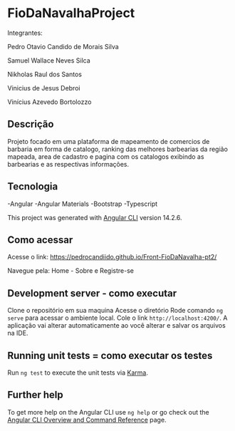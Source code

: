 # FioDaNavalhaProject
Integrantes:

Pedro Otavio Candido de Morais Silva

Samuel Wallace Neves Silca 

Nikholas Raul dos Santos

Vinicius de Jesus Debroi

Vinícius Azevedo Bortolozzo

## Descrição

Projeto focado em uma plataforma de mapeamento de comercios de barbaria em forma de catalogo, ranking das melhores barbearias da região mapeada, area de cadastro e pagina com os catalogos exibindo as barbearias e as respectivas informações.

## Tecnologia

-Angular
-Angular Materials
-Bootstrap
-Typescript

This project was generated with [Angular CLI](https://github.com/angular/angular-cli) version 14.2.6.

## Como acessar

Acesse o link: https://pedrocandiido.github.io/Front-FioDaNavalha-pt2/

Navegue pela: Home - Sobre e Registre-se

## Development server - como executar
Clone o repositório em sua maquina
Acesse o diretório
Rode comando `ng serve` para acessar o ambiente local. Cole o link `http://localhost:4200/`. A aplicação vai alterar automaticamente ao você alterar e salvar os arquivos na IDE.

## Running unit tests = como executar os testes

Run `ng test` to execute the unit tests via [Karma](https://karma-runner.github.io).

## Further help

To get more help on the Angular CLI use `ng help` or go check out the [Angular CLI Overview and Command Reference](https://angular.io/cli) page.
